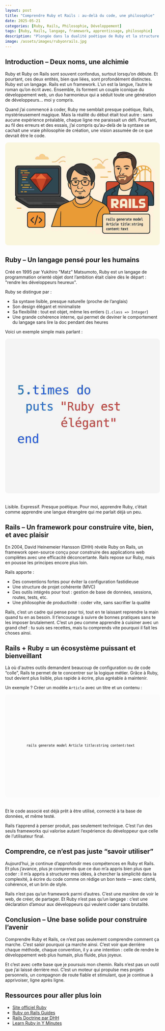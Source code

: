 ```yaml
---
layout: post
title: "Comprendre Ruby et Rails : au-delà du code, une philosophie"
date: 2025-05-21
categories: [Ruby, Rails, Philosophie, Développement]
tags: [Ruby, Rails, langage, framework, apprentissage, philosophie]
description: "Plongée dans la dualité poétique de Ruby et la structure puissante de Rails. Un duo qui va bien au-delà du code."
image: /assets/images/rubyonrails.jpg
---
```


## Introduction – Deux noms, une alchimie

Ruby et Ruby on Rails sont souvent confondus, surtout lorsqu’on débute. Et pourtant, ces deux entités, bien que liées, sont profondément distinctes. Ruby est un langage. Rails est un framework. L’un est la langue, l’autre le roman qu’on écrit avec. Ensemble, ils forment un couple iconique du développement web, un duo harmonieux qui a séduit toute une génération de développeurs… moi y compris.

Quand j’ai commencé à coder, Ruby me semblait presque poétique, Rails, mystérieusement magique. Mais la réalité du début était tout autre : sans aucune expérience préalable, chaque ligne me paraissait un défi. Pourtant, au fil des erreurs et des essais, j’ai compris qu’au-delà de la syntaxe se cachait une vraie philosophie de création, une vision assumée de ce que devrait être le code.

<p style="text-align:center; margin-bottom: 2rem;">
  <img src="/assets/images/rubyonrails.jpg" alt="Illustration Ruby et Rails 1" style="max-width: 100%; border-radius: 10px;">
</p>

## Ruby – Un langage pensé pour les humains

Créé en 1995 par Yukihiro "Matz" Matsumoto, Ruby est un langage de programmation orienté objet dont l’ambition était claire dès le départ : "rendre les développeurs heureux".

Ruby se distingue par :

- Sa syntaxe lisible, presque naturelle (proche de l’anglais)
- Son design élégant et minimaliste
- Sa flexibilité : tout est objet, même les entiers (`1.class => Integer`)
- Une grande cohérence interne, qui permet de deviner le comportement du langage sans lire la doc pendant des heures

Voici un exemple simple mais parlant :

<p style="text-align:center; margin-bottom: 2rem;">
  <img src="/assets/images/exemple1.jpg" alt="Illustration Ruby et Rails 1" style="max-width: 100%; border-radius: 10px;">
</p>


Lisible. Expressif. Presque poétique. Pour moi, apprendre Ruby, c’était comme apprendre une langue étrangère qui me parlait déjà un peu.

## Rails – Un framework pour construire vite, bien, et avec plaisir

En 2004, David Heinemeier Hansson (DHH) révèle Ruby on Rails, un framework open-source conçu pour construire des applications web complètes avec une efficacité déconcertante. Rails repose sur Ruby, mais en pousse les principes encore plus loin.

Rails apporte :

- Des conventions fortes pour éviter la configuration fastidieuse
- Une structure de projet cohérente (MVC)
- Des outils intégrés pour tout : gestion de base de données, sessions, routes, tests, etc.
- Une philosophie de productivité : coder vite, sans sacrifier la qualité

Rails, c’est un cadre qui pense pour toi, tout en te laissant reprendre la main quand tu en as besoin. Il t’encourage à suivre de bonnes pratiques sans te les imposer brutalement. C’est un peu comme apprendre à cuisiner avec un grand chef : tu suis ses recettes, mais tu comprends vite pourquoi il fait les choses ainsi.

## Rails + Ruby = un écosystème puissant et bienveillant

Là où d'autres outils demandent beaucoup de configuration ou de code “colle”, Rails te permet de te concentrer sur la logique métier. Grâce à Ruby, tout devient plus lisible, plus rapide à écrire, plus agréable à maintenir.

Un exemple ? Créer un modèle `Article` avec un titre et un contenu :

<p style="text-align:center; margin-bottom: 2rem;">
  <img src="/assets/images/exemple2.jpg" alt="Illustration Ruby et Rails 2" style="max-width: 100%; border-radius: 10px;">
</p>

Et le code associé est déjà prêt à être utilisé, connecté à ta base de données, et même testé.

Rails t’apprend à penser produit, pas seulement technique. C’est l’un des seuls frameworks qui valorise autant l’expérience du développeur que celle de l’utilisateur final.

## Comprendre, ce n’est pas juste “savoir utiliser”

Aujourd’hui, je continue d’approfondir mes compétences en Ruby et Rails. Et plus j’avance, plus je comprends que ce duo m’a appris bien plus que coder : il m’a appris à structurer mes idées, à chercher la simplicité dans la complexité, à écrire du code comme on rédige un bon texte — avec clarté, cohérence, et un brin de style.

Rails n’est pas qu’un framework parmi d’autres. C’est une manière de voir le web, de créer, de partager. Et Ruby n’est pas qu’un langage : c’est une déclaration d’amour aux développeurs qui veulent coder sans brutalité.

## Conclusion – Une base solide pour construire l’avenir

Comprendre Ruby et Rails, ce n’est pas seulement comprendre comment ça marche. C’est saisir pourquoi ça marche ainsi. C’est voir que derrière chaque méthode, chaque convention, il y a une intention : celle de rendre le développement web plus humain, plus fluide, plus joyeux.

Et c’est avec cette base que je poursuis mon chemin. Rails n’est pas un outil que j’ai laissé derrière moi. C’est un moteur qui propulse mes projets personnels, un compagnon de route fiable et stimulant, que je continue à apprivoiser, ligne après ligne.

## Ressources pour aller plus loin

- [Site officiel Ruby](https://www.ruby-lang.org/fr/)
- [Ruby on Rails Guides](https://guides.rubyonrails.org/)
- [Rails Doctrine par DHH](https://rubyonrails.org/doctrine/)
- [Learn Ruby in Y Minutes](https://learnxinyminutes.com/docs/ruby/)
